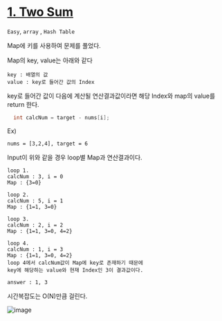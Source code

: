 # [1. Two Sum](https://leetcode.com/problems/two-sum/)


```Easy```, ```array``` , ```Hash Table```

Map에 키를 사용하여 문제를 풀었다.

Map의 key, value는 아래와 같다
```text
key : 배열의 값
value : key로 들어간 값의 Index 
```

key로 들어간 값이 다음에 계산될 연산결과값이라면 해당 Index와 map의 value를 return 한다.
```java
  int calcNum = target - nums[i];
```

Ex)
```text
nums = [3,2,4], target = 6
```
Input이 위와 같을 경우 loop별 Map과 연산결과이다.
```
loop 1.
calcNum : 3, i = 0
Map : {3=0}

loop 2.
calcNum : 5, i = 1
Map : {1=1, 3=0}

loop 3.
calcNum : 2, i = 2
Map : {1=1, 3=0, 4=2}

loop 4.
calcNum : 1, i = 3
Map : {1=1, 3=0, 4=2}
loop 4에서 calcNum값이 Map에 key로 존재하기 때문에
key에 해당하는 value와 현재 Index인 3이 결과값이다.

answer : 1, 3
```



시간복잡도는 O(N)만큼 걸린다.

![image]()

